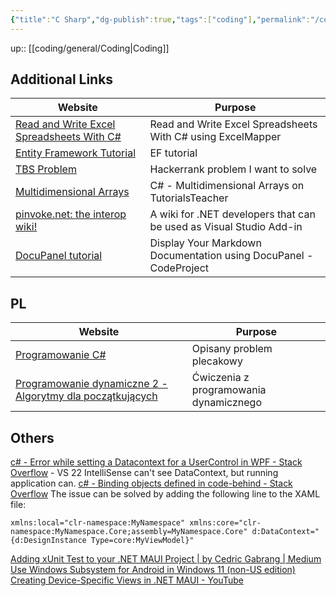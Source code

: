```yaml
---
{"title":"C Sharp","dg-publish":true,"tags":["coding"],"permalink":"/coding/c-sharp/c-sharp/","dgPassFrontmatter":true}
---
```


up:: [[coding/general/Coding\|Coding]]


## Additional Links

| Website                                                                                                               | Purpose                                                             |
| --------------------------------------------------------------------------------------------------------------------- | ------------------------------------------------------------------- |
| [Read and Write Excel Spreadsheets With C#](https://khalidabuhakmeh.com/read-write-excel-spreadsheets-with-csharp)    | Read and Write Excel Spreadsheets With C# using ExcelMapper         |
| [Entity Framework Tutorial](https://www.entityframeworktutorial.net/)                                                 | EF tutorial                                                         |
| [TBS Problem](https://www.hackerrank.com/challenges/tbsp/problem)                                                     | Hackerrank problem I want to solve                                  |
| [Multidimensional Arrays](https://www.tutorialsteacher.com/csharp/csharp-multi-dimensional-array)                     | C# - Multidimensional Arrays on TutorialsTeacher                    |
| [pinvoke.net: the interop wiki!](http://pinvoke.net/index.aspx)                                                       | A wiki for .NET developers that can be used as Visual Studio Add-in |
| [DocuPanel tutorial](https://www.codeproject.com/Articles/1177702/Display-Your-Markdown-Documentation-using-DocuPane) | Display Your Markdown Documentation using DocuPanel - CodeProject   |

## PL

| Website                                                                                                  | Purpose                                |
| -------------------------------------------------------------------------------------------------------- | -------------------------------------- |
| [Programowanie C#](http://kaj.uniwersytetradom.pl/cshn.html)                                             | Opisany problem plecakowy              |
| [Programowanie dynamiczne 2 - Algorytmy dla początkujących](https://www.youtube.com/watch?v=kXEBc3d9ft4) | Ćwiczenia z programowania dynamicznego |

## Others
[c# - Error while setting a Datacontext for a UserControl in WPF - Stack Overflow](https://stackoverflow.com/questions/2094754/error-while-setting-a-datacontext-for-a-usercontrol-in-wpf) - VS 22 IntelliSense can't see DataContext, but running application can.
[c# - Binding objects defined in code-behind - Stack Overflow](https://stackoverflow.com/questions/1705322/binding-objects-defined-in-code-behind/1705354#1705354)
The issue can be solved by adding the following line to the XAML file:

```xaml
xmlns:local="clr-namespace:MyNamespace" xmlns:core="clr-namespace:MyNamespace.Core;assembly=MyNamespace.Core" d:DataContext="{d:DesignInstance Type=core:MyViewModel}"
```
[Adding xUnit Test to your .NET MAUI Project | by Cedric Gabrang | Medium](https://cedricgabrang.medium.com/adding-xunit-test-to-your-net-maui-project-ee36c00a8542)
[Use Windows Subsystem for Android in Windows 11 (non-US edition)](https://jkdev.me/use-windows-subsystem-for-android-in-windows-11/)
[Creating Device-Specific Views in .NET MAUI - YouTube](https://www.youtube.com/watch?v=7oVrdUELuYA)
